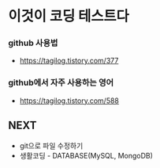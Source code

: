 # 이것이 코딩 테스트다

### github 사용법
  - https://tagilog.tistory.com/377
### github에서 자주 사용하는 영어
  - https://tagilog.tistory.com/588


## NEXT
- git으로 파일 수정하기
- 생활코딩 - DATABASE(MySQL, MongoDB)
